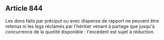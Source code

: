Article 844
----
Les dons faits par préciput ou avec dispense de rapport ne peuvent être retenus
ni les legs réclamés par l'héritier venant à partage que jusqu'à concurrence de
la quotité disponible : l'excédent est sujet à réduction.

